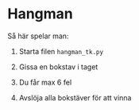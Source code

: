# Hangman 
Så här spelar man:
1. Starta filen `hangman_tk.py`
2. Gissa en bokstav i taget
3. Du får max 6 fel

4. Avslöja alla bokstäver för att vinna


